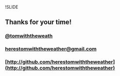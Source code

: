 !SLIDE
## Thanks for your time!
### [@tomwiththeweath](http://twitter.com/tomwiththeweath)
### [herestomwiththeweather@gmail.com](mailto:herestomwiththeweather@gmail.com)
### [http://github.com/herestomwiththeweather](http://github.com/herestomwiththeweather)

